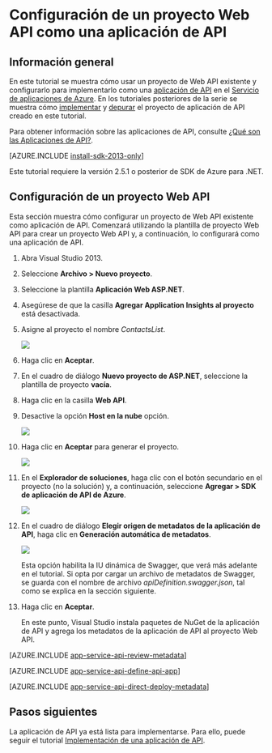 <properties 
	pageTitle="Configuración de un proyecto Web API como una aplicación de API" 
	description="Obtenga información sobre cómo configurar un proyecto Web API como una aplicación de API con Visual Studio 2013" 
	services="app-service\api" 
	documentationCenter=".net" 
	authors="tdykstra" 
	manager="wpickett" 
	editor="jimbe"/>

<tags 
	ms.service="app-service-api" 
	ms.workload="web" 
	ms.tgt_pltfrm="dotnet" 
	ms.devlang="na" 
	ms.topic="article" 
	ms.date="05/19/2015" 
	ms.author="bradyg;tarcher"/>

# Configuración de un proyecto Web API como una aplicación de API

## Información general

En este tutorial se muestra cómo usar un proyecto de Web API existente y configurarlo para implementarlo como una [aplicación de API](app-service-api-apps-why-best-platform.md) en el [Servicio de aplicaciones de Azure](../app-service/app-service-value-prop-what-is.md). En los tutoriales posteriores de la serie se muestra cómo [implementar](app-service-dotnet-deploy-api-app.md) y [depurar](../app-service-dotnet-remotely-debug-api-app.md) el proyecto de aplicación de API creado en este tutorial.

Para obtener información sobre las aplicaciones de API, consulte [¿Qué son las Aplicaciones de API?](app-service-api-apps-why-best-platform.md).

[AZURE.INCLUDE [install-sdk-2013-only](../../includes/install-sdk-2013-only.md)]

Este tutorial requiere la versión 2.5.1 o posterior de SDK de Azure para .NET.

## Configuración de un proyecto Web API 

Esta sección muestra cómo configurar un proyecto de Web API existente como aplicación de API. Comenzará utilizando la plantilla de proyecto Web API para crear un proyecto Web API y, a continuación, lo configurará como una aplicación de API.

1. Abra Visual Studio 2013.

2. Seleccione **Archivo > Nuevo proyecto**.

3. Seleccione la plantilla **Aplicación Web ASP.NET**.

4. Asegúrese de que la casilla **Agregar Application Insights al proyecto** está desactivada.

4. Asigne al proyecto el nombre *ContactsList*.

	![](./media/app-service-dotnet-create-api-app-visual-studio/01-filenew-v3.png)

5. Haga clic en **Aceptar**.

6. En el cuadro de diálogo **Nuevo proyecto de ASP.NET**, seleccione la plantilla de proyecto **vacía**.

7. Haga clic en la casilla **Web API**.

8. Desactive la opción **Host en la nube** opción.

	![](./media/app-service-dotnet-create-api-app-visual-studio/webapinewproj.png)

9. Haga clic en **Aceptar** para generar el proyecto.

	![](./media/app-service-dotnet-create-api-app-visual-studio/sewebapi.png)

10. En el **Explorador de soluciones**, haga clic con el botón secundario en el proyecto (no la solución) y, a continuación, seleccione **Agregar > SDK de aplicación de API de Azure**.

	![](./media/app-service-dotnet-create-api-app-visual-studio/addapiappsdk.png)

11. En el cuadro de diálogo **Elegir origen de metadatos de la aplicación de API**, haga clic en **Generación automática de metadatos**.

	![](./media/app-service-dotnet-create-api-app-visual-studio/chooseswagger.png)

	Esta opción habilita la IU dinámica de Swagger, que verá más adelante en el tutorial. Si opta por cargar un archivo de metadatos de Swagger, se guarda con el nombre de archivo *apiDefinition.swagger.json*, tal como se explica en la sección siguiente.

12. Haga clic en **Aceptar**.
 
	En este punto, Visual Studio instala paquetes de NuGet de la aplicación de API y agrega los metadatos de la aplicación de API al proyecto Web API.

[AZURE.INCLUDE [app-service-api-review-metadata](../../includes/app-service-api-review-metadata.md)]

[AZURE.INCLUDE [app-service-api-define-api-app](../../includes/app-service-api-define-api-app.md)]

[AZURE.INCLUDE [app-service-api-direct-deploy-metadata](../../includes/app-service-api-direct-deploy-metadata.md)]

## Pasos siguientes

La aplicación de API ya está lista para implementarse. Para ello, puede seguir el tutorial [Implementación de una aplicación de API](app-service-dotnet-deploy-api-app.md).
 

<!---HONumber=August15_HO6-->